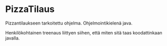 # PizzaTilaus
Pizzantilaukseen tarkoitettu ohjelma. Ohjelmointikielenä java.


Henkilökohtainen treenaus liittyen siihen, että miten sitä taas koodattinkaan javalla.
